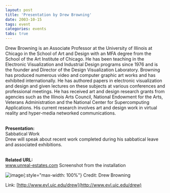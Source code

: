 ```yaml
---
layout: post
title: 'Presentation by Drew Browning'
date: 2003-10-15
tags: event
categories: events
tabs: true
---
```


Drew Browning is an Associate Professor at the University of Illinois at Chicago in the School of Art and Design with an MFA degree from the School of the Art Institute of Chicago. He has been teaching in the Electronic Visualization and Industrial Design programs since 1976 and is the founder and Director of the Design Visualization Laboratory. Browning has produced numerous video and computer graphic art works and has exhibited internationally. He has authored papers in electronic visualization and design and given lectures on these subjects at various conferences and professional meetings. He has received art and design research grants from agencies such as the Illinois Arts Council, National Endowment for the Arts, Veterans Administration and the National Center for Supercomputing Applications. His current research involves art and design work in virtual reality and hyper-media networked communications.<br><br>

<strong>Presentation:</strong><br>
Sabbatical Work<br>
Drew will speak about recent work completed during his sabbatical leave and associated exhibitions.<br><br>

<strong>Related URL:</strong><br>
<a href="http://www.unreal-estates.com">www.unreal-estates.com</a>
Screenshot from the installation

![image](https://www.evl.uic.edu/output/originals/galaxy.jpg-srcw.jpg){:style="max-width: 100%"}
Credit: Drew Browning


Link: [http://www.evl.uic.edu/drew](http://www.evl.uic.edu/drew)
